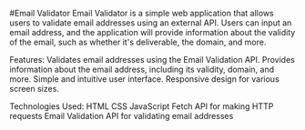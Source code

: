 
#Email Validator
Email Validator is a simple web application that allows users to validate email addresses using an external API. Users can input an email address, and the application will provide information about the validity of the email, such as whether it's deliverable, the domain, and more.

Features:
Validates email addresses using the Email Validation API.
Provides information about the email address, including its validity, domain, and more.
Simple and intuitive user interface.
Responsive design for various screen sizes.

Technologies Used:
HTML
CSS
JavaScript
Fetch API for making HTTP requests
Email Validation API for validating email addresses
